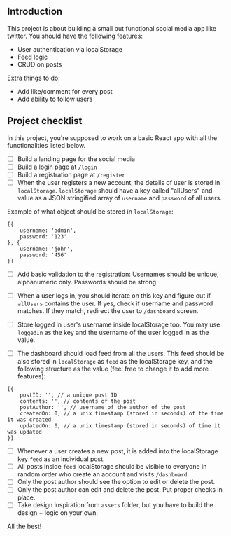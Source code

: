 ## Introduction

This project is about building a small but functional social media app like twitter. You should have the following features:

-   User authentication via localStorage
-   Feed logic
-   CRUD on posts

Extra things to do:

-   Add like/comment for every post
-   Add ability to follow users

## Project checklist

In this project, you're supposed to work on a basic React app with all the functionalities listed below.

-   [ ] Build a landing page for the social media
-   [ ] Build a login page at `/login`
-   [ ] Build a registration page at `/register`
-   [ ] When the user registers a new account, the details of user is stored in `localStorage`. `localStorage` should have a key called "allUsers" and value as a JSON stringified array of `username` and `password` of all users.

Example of what object should be stored in `localStorage`:

```
[{
    username: 'admin',
    password: '123'
}, {
    username: 'john',
    password: '456'
}]
```

-   [ ] Add basic validation to the registration: Usernames should be unique, alphanumeric only. Passwords should be strong.

-   [ ] When a user logs in, you should iterate on this key and figure out if `allUsers` contains the user. If yes, check if username and password matches. If they match, redirect the user to `/dashboard` screen.

-   [ ] Store logged in user's username inside localStorage too. You may use `loggedIn` as the key and the username of the user logged in as the value.

-   [ ] The dashboard should load feed from all the users. This feed should be also stored in `localStorage` as `feed` as the localStorage key, and the following structure as the value (feel free to change it to add more features):

```
[{
    postID: '', // a unique post ID
    contents: '', // contents of the post
    postAuthor: '', // username of the author of the post
    createdOn: 0, // a unix timestamp (stored in seconds) of the time it was created
    updatedOn: 0, // a unix timestamp (stored in seconds) of time it was updated
}]
```

-   [ ] Whenever a user creates a new post, it is added into the localStorage key `feed` as an individual post.
-   [ ] All posts inside `feed` localStorage should be visible to everyone in random order who create an account and visits `/dashboard`
-   [ ] Only the post author should see the option to edit or delete the post.
-   [ ] Only the post author can edit and delete the post. Put proper checks in place.
-   [ ] Take design inspiration from `assets` folder, but you have to build the design + logic on your own.

All the best!
